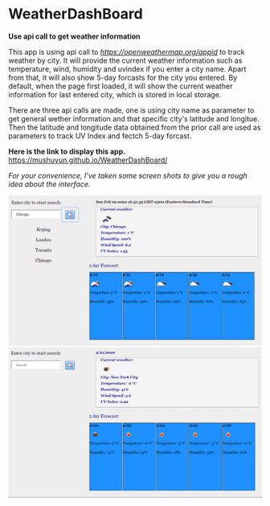 # WeatherDashBoard
**Use api call to get weather information**

This app is using api call to *https://openweathermap.org/appid* to track weather by city. It will provide the current weather information such as temperature, wind, humidity and uvindex if you enter a city name. Apart from that, it will also show 5-day forcasts for the city you entered. By default, when the page first loaded, it will show the current weather information for last entered city, which is stored in local storage.

There are three api calls are made, one is using city name as parameter to get general wether information and that specific city's latitude and longitue. Then the latitude and longitude data obtained from the prior call are used as parameters to track UV Index and fectch 5-day forcast. 

__Here is the link to display this app.__
https://mushuyun.github.io/WeatherDashBoard/ 

_For your convenience, I've taken some screen shots to give you a rough idea about the interface._

![weatherDashBoard screenShot](images/weatherboard1.png)
![weatherDashBoard screenShot](images/weatherboard2.png)
